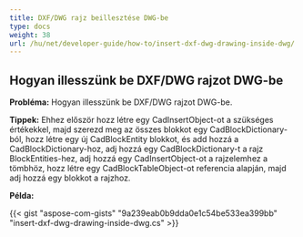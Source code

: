 ```yaml
---
title: DXF/DWG rajz beillesztése DWG-be
type: docs
weight: 38
url: /hu/net/developer-guide/how-to/insert-dxf-dwg-drawing-inside-dwg/
---
```


## **Hogyan illesszünk be DXF/DWG rajzot DWG-be**

**Probléma:** Hogyan illesszünk be DXF/DWG rajzot DWG-be.

**Tippek:** Ehhez először hozz létre egy CadInsertObject-ot a szükséges értékekkel, majd szerezd meg az összes blokkot egy CadBlockDictionary-ból, hozz létre egy új CadBlockEntity blokkot, és add hozzá a CadBlockDictionary-hoz, adj hozzá egy CadBlockDictionary-t a rajz BlockEntities-hez, adj hozzá egy CadInsertObject-ot a rajzelemhez a tömbhöz, hozz létre egy CadBlockTableObject-ot referencia alapján, majd adj hozzá egy blokkot a rajzhoz.

**Példa:**

{{< gist "aspose-com-gists" "9a239eab0b9dda0e1c54be533ea399bb" "insert-dxf-dwg-drawing-inside-dwg.cs" >}}
